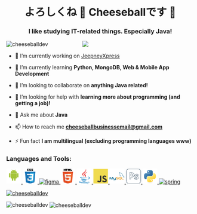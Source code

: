 <h1 align="center">よろしくね 💙 Cheeseballです 💙</h1>
<h3 align="center">I like studying IT-related things. Especially Java!</h3>
<img align="right" "Ado" width="300" src="https://media.tenor.com/yIX_27rQAIkAAAAM/ado-ado-cute.gif">

<p align="left"> <img src="https://komarev.com/ghpvc/?username=cheeseballdev&label=Profile%20views&color=0e75b6&style=flat" alt="cheeseballdev" /> </p>

- 🔭 I’m currently working on [JeepneyXpress](https://github.com/mothlabs/JeepneyXpressUser)

- 🌱 I’m currently learning **Python, MongoDB, Web & Mobile App Development**

- 👯 I’m looking to collaborate on **anything Java related!**

- 🤝 I’m looking for help with **learning more about programming (and getting a job)!**

- 💬 Ask me about **Java**

- 📫 How to reach me **cheeseballbusinessemail@gmail.com**

- ⚡ Fun fact **I am multilingual (excluding programming languages www)**

<h3 align="left">Languages and Tools:</h3>
<p align="left"> <a href="https://developer.android.com" target="_blank" rel="noreferrer"> <img src="https://raw.githubusercontent.com/devicons/devicon/master/icons/android/android-original-wordmark.svg" alt="android" width="40" height="40"/> </a> <a href="https://www.w3schools.com/css/" target="_blank" rel="noreferrer"> <img src="https://raw.githubusercontent.com/devicons/devicon/master/icons/css3/css3-original-wordmark.svg" alt="css3" width="40" height="40"/> </a> <a href="https://www.figma.com/" target="_blank" rel="noreferrer"> <img src="https://www.vectorlogo.zone/logos/figma/figma-icon.svg" alt="figma" width="40" height="40"/> </a> <a href="https://www.w3.org/html/" target="_blank" rel="noreferrer"> <img src="https://raw.githubusercontent.com/devicons/devicon/master/icons/html5/html5-original-wordmark.svg" alt="html5" width="40" height="40"/> </a> <a href="https://www.java.com" target="_blank" rel="noreferrer"> <img src="https://raw.githubusercontent.com/devicons/devicon/master/icons/java/java-original.svg" alt="java" width="40" height="40"/> </a> <a href="https://developer.mozilla.org/en-US/docs/Web/JavaScript" target="_blank" rel="noreferrer"> <img src="https://raw.githubusercontent.com/devicons/devicon/master/icons/javascript/javascript-original.svg" alt="javascript" width="40" height="40"/> </a> <a href="https://www.mysql.com/" target="_blank" rel="noreferrer"> <img src="https://raw.githubusercontent.com/devicons/devicon/master/icons/mysql/mysql-original-wordmark.svg" alt="mysql" width="40" height="40"/> </a> <a href="https://www.photoshop.com/en" target="_blank" rel="noreferrer"> <img src="https://raw.githubusercontent.com/devicons/devicon/master/icons/photoshop/photoshop-line.svg" alt="photoshop" width="40" height="40"/> </a> <a href="https://www.python.org" target="_blank" rel="noreferrer"> <img src="https://raw.githubusercontent.com/devicons/devicon/master/icons/python/python-original.svg" alt="python" width="40" height="40"/> </a> <a href="https://spring.io/" target="_blank" rel="noreferrer"> <img src="https://www.vectorlogo.zone/logos/springio/springio-icon.svg" alt="spring" width="40" height="40"/> </a>
<p align="left"> <a href="https://github.com/ryo-ma/github-profile-trophy"><img src="https://github-profile-trophy.vercel.app/?username=cheeseballdev" alt="cheeseballdev" /></a> </p>

<p><img align="left" src="https://github-readme-stats.vercel.app/api/top-langs?username=cheeseballdev&show_icons=true&locale=en&layout=compact" alt="cheeseballdev" /></p>

<p>&nbsp;<img align="center" src="https://github-readme-stats.vercel.app/api?username=cheeseballdev&show_icons=true&locale=en" alt="cheeseballdev" /></p>

